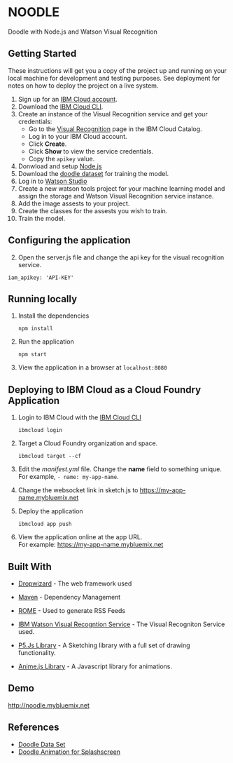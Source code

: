 
# NOODLE

Doodle with Node.js and Watson Visual Recognition

## Getting Started

These instructions will get you a copy of the project up and running on your local machine for development and testing purposes. See deployment for notes on how to deploy the project on a live system.

1. Sign up for an [IBM Cloud account](https://console.bluemix.net/registration/).
1. Download the [IBM Cloud CLI](https://console.bluemix.net/docs/cli/index.html#overview).
1. Create an instance of the Visual Recognition service and get your credentials:
    - Go to the [Visual Recognition](https://console.bluemix.net/catalog/services/visual-recognition) page in the IBM Cloud Catalog.
    - Log in to your IBM Cloud account.
    - Click **Create**.
    - Click **Show** to view the service credentials.
    - Copy the `apikey` value.
1. Donwload and setup [Node.js](https://nodejs.org/en/download/)
1. Download the [doodle dataset](http://sketchy.eye.gatech.edu) for training the model.
1. Log in to [Watson Studio](https://datascience.ibm.com)
1. Create a new watson tools project for your machine learning model and assign the storage and Watson Visual Recognition service instance. 
1. Add the image assests to your project.
1. Create the classes for the assests you wish to train. 
1. Train the model. 

## Configuring the application


2. Open the server.js file and change the api key for the visual recognition service. 

```
iam_apikey: 'API-KEY'
```

## Running locally

1. Install the dependencies

    ```
    npm install
    ```

1. Run the application

    ```
    npm start
    ```

1. View the application in a browser at `localhost:8080`

## Deploying to IBM Cloud as a Cloud Foundry Application

1. Login to IBM Cloud with the [IBM Cloud CLI](https://console.bluemix.net/docs/cli/index.html#overview)

    ```
    ibmcloud login
    ```

1. Target a Cloud Foundry organization and space.

    ```
    ibmcloud target --cf
    ```

1. Edit the *manifest.yml* file. Change the **name** field to something unique.  
  For example, `- name: my-app-name`.
  
1. Change the websocket link in sketch.js to https://my-app-name.mybluemix.net
  
1. Deploy the application

    ```
    ibmcloud app push
    ```

1. View the application online at the app URL.  
For example: https://my-app-name.mybluemix.net

## Built With

* [Dropwizard](http://www.dropwizard.io/1.0.2/docs/) - The web framework used
* [Maven](https://maven.apache.org/) - Dependency Management
* [ROME](https://rometools.github.io/rome/) - Used to generate RSS Feeds

* [IBM Watson Visual Recogntion Service](https://console.bluemix.net/catalog/services/visual-recognition) - The Visual Recogniton Service used. 
* [P5.Js Library](https://p5js.org) - A Sketching library with a full set of drawing functionality. 
* [Anime.js Library](http://animejs.com) - A Javascript library for animations. 

## Demo

http://noodle.mybluemix.net

## References

* [Doodle Data Set](http://sketchy.eye.gatech.edu)
* [Doodle Animation for Splashscreen](https://codepen.io/ainalem/pen/dKjgBx)
